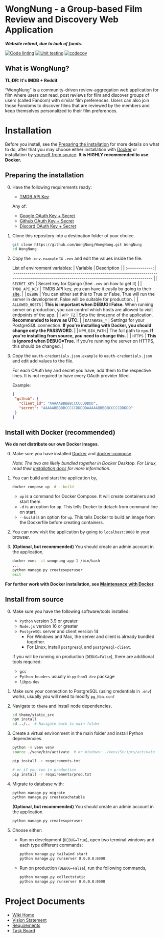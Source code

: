 # WongNung - a Group-based Film Review and Discovery Web Application
***Website retired, due to lack of funds.***

[![Code linting](https://github.com/WongNung/WongNung/actions/workflows/linting.yml/badge.svg)](https://github.com/WongNung/WongNung/actions/workflows/linting.yml)
[![Unit testing](https://github.com/WongNung/WongNung/actions/workflows/testing.yml/badge.svg)](https://github.com/WongNung/WongNung/actions/workflows/testing.yml)
[![codecov](https://codecov.io/gh/WongNung/WongNung/branch/master/graph/badge.svg?token=XICO479LGZ)](https://codecov.io/gh/WongNung/WongNung)

## What is WongNung?
**TL;DR: It's IMDB + Reddit**

“WongNung” is a community-driven review-aggregation web application for film where users can read, post reviews for film and discover groups of users (called Fandom) with similar film preferences. Users can also join those Fandoms to discover films that are reviewed by the members and keep themselves personalized to their film preferences.

<!-- Reserved for putting in installation + running the application -->
# Installation
Before you install, see the [Preparing the installation](#preparing-the-installation) for more details on what to do, after that you may choose either installation with [Docker](#install-with-docker-recommended) or installation by [yourself from source](#install-from-source). **It is HIGHLY recommended to use Docker.**

## Preparing the installation
0. Have the following requirements ready:
   * [TMDB API Key](https://www.themoviedb.org/documentation/api)
   
   Any of:
   * [Google OAuth Key + Secret](https://support.google.com/cloud/answer/6158849)
   * [Github OAuth Key + Secret](https://docs.github.com/en/developers/apps/building-oauth-apps/creating-an-oauth-app)
   * [Discord OAuth Key + Secret](https://discord.com/developers/docs/topics/oauth2)

1. Clone this repository into a destination folder of your choice.
   ```sh
   git clone https://github.com/WongNung/WongNung.git WongNung
   cd WongNung
   ```

2. Copy the `.env.example` to `.env` and edit the values inside the file.
   
   List of environment variables:
   |    Variable     | Description                                                                                                                                       |
   | :-------------: | :------------------------------------------------------------------------------------------------------------------------------------------------ |
   |  `SECRET_KEY`   | Secret key for Django (See `.env` on how to get it)                                                                                               |
   | `TMDB_API_KEY`  | TMDB API key, you can have it easily by going to their [site](https://www.themoviedb.org/documentation/api).                                      |
   |     `DEBUG`     | You can either set this to True or False, True will run the server in development, False will be suitable for production.                         |
   | `ALLOWED_HOSTS` | **This is important when DEBUG=False.** When running server on production, you can control which hosts are allowed to visit endpoints of the app. |
   |    `APP_TZ`     | Sets the timezone of the application. **Recommended to leave as UTC.**                                                                            |
   |  `DATABASE_*`   | Settings for your PostgreSQL connection. **If you're installing with Docker, you should change only the PASSWORD.**                               |
   | `NPM_BIN_PATH`  | The full path to `npm`. **If you're installing from source, you need to change this.**                                                            |
   |     `HTTPS`     | **This is ignored when DEBUG=True.** If you're running the server on HTTPS, this should be changed.                                               |

3. Copy the `oauth-credentials.json.example` to `oauth-credentials.json` and edit add values to the file.
   
   For each OAuth key and secret you have, add them to the respective lines.
   It is not required to have every OAuth provider filled.
   
    Example:
   ```json
   {
    "github": {
      "client_id": "AAAAABBBBBCCCCCDDDDD",
      "secret": "AAAAABBBBBCCCCCDDDDDAAAAABBBBBCCCCCDDDDD"
    }
   }
   ```

## Install with Docker (recommended)
**We do not distribute our own Docker images.**

0. Make sure you have installed [Docker](https://www.docker.com/) and [docker-compose](https://docs.docker.com/compose/).
   
   *Note: The two are likely bundled together in Docker Desktop. For Linux, read their [installation docs](https://docs.docker.com/compose/install/) for more information.*

1. You can build and start the application by,
   ```sh
   docker compose up -d --build
   ```

   * `up` is a command for Docker Compose. It will create containers and start them.
   * `-d` is an option for `up`. This tells Docker to detach from command line on start.
   * `--build` is an option for `up`. This tells Docker to build an image from the Dockerfile before creating containers.

2. You can now visit the application by going to `localhost:8000` in your browser.

3. **(Optional, but recommended)** You should create an admin account in the application,
   ```sh
   docker exec -it wongnung-app-1 /bin/bash
   ...
   python manage.py createsuperuser
   exit
   ```

**For further work with Docker installation, see [Maintenance with Docker](https://github.com/WongNung/WongNung/wiki/Maintenance-with-Docker).**

## Install from source
0. Make sure you have the following software/tools installed:
   * `Python` version 3.9 or greater
   * `Node.js` version 16 or greater
   * `PostgreSQL` server and client version 14
      * For Windows and Mac, the server and client is already bundled together.
      * For Linux, install `postgresql` and `postgresql-client`.

   If you will be running on production (`DEBUG=False`), there are additional tools required:
   * `gcc`
   * `Python headers` usually in `python3-dev` package
   * `libpq-dev`

1. Make sure your connection to PostgreSQL (using credentials in `.env`) works, usually you will need to modify `pg_hba.conf`

2. Navigate to `theme` and install node dependencies.
   ```sh
   cd theme/static_src
   npm install
   cd ../..  # Navigate back to main folder
   ```

3. Create a virtual environment in the main folder and install Python dependencies.
   ```sh
   python -m venv venv
   source ./venv/bin/activate  # or Windows: ./venv/Scripts/activate

   pip install -r requirements.txt

   # or if you run in production
   pip install -r requirements/prod.txt
   ```

4. Migrate to database with:
   ```sh
   python manage.py migrate
   python manage.py createcachetable
   ```

   **(Optional, but recommended)** You should create an admin account in the application.
   ```sh
   python manage.py createsuperuser
   ```

5. Choose either:
   * Run on development (`DEBUG=True`), open two terminal windows and each type different commands:
     ```sh
     python manage.py tailwind start
     python manage.py runserver 0.0.0.0:8000
     ```
   * Run on production (`DEBUG=False`), run the following commands,
     ```sh
     python manage.py collectstatic
     python manage.py runserver 0.0.0.0:8000
     ```

# Project Documents
* [Wiki Home](https://github.com/WongNung/WongNung/wiki)
* [Vision Statement](https://github.com/WongNung/WongNung/wiki/Vision-Statement)
* [Requirements](https://github.com/WongNung/WongNung/wiki/Requirements)
* [Task Board](https://trello.com/b/Wpyr4LHZ/wongnung)
